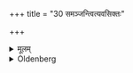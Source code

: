 +++
title = "30 समञ्जन्त्वित्यवसिक्तः"

+++

<details><summary>मूलम्</summary>

समञ्जन्त्वित्यवसिक्तः ३०
</details>

<details><summary>Oldenberg</summary>

30. When he has thus been besprinkled, (he should repeat the verse), 'May (the Viśve devās) anoint (or, unite)' (MB. I, 2, 9).
</details>
